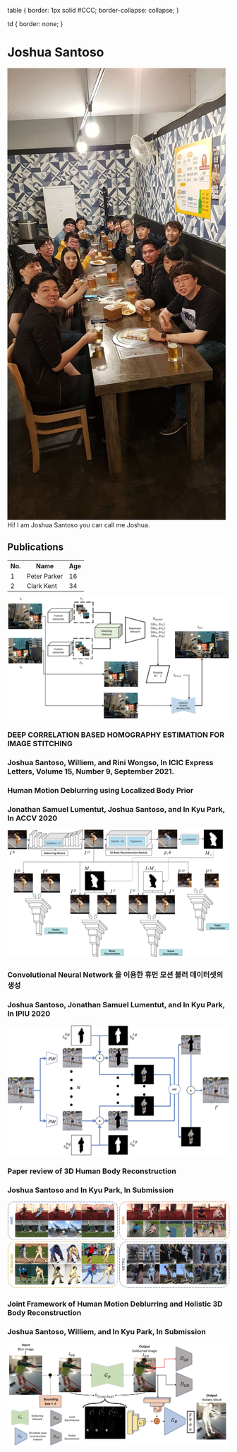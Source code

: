 table {
    border: 1px solid #CCC;
    border-collapse: collapse;
}

td {
    border: none;
}
# Joshua Santoso


<img src="assets/PP.JPEG" alt="hi" class="inline"/>
Hi! I am Joshua Santoso you can call me Joshua.

## Publications  
<table>
    <tr>
        <th>No.</th>
        <th>Name</th>
        <th>Age</th>
    </tr>
    <tr>
        <td>1</td>
        <td>Peter Parker</td>
        <td>16</td>
    </tr>
    <tr>
        <td>2</td>
        <td>Clark Kent</td>
        <td>34</td>
    </tr>
</table>
  
<img src="assets/2021/Journal/ICIC_EXPRESS_2021.png" alt="hi" class="inline"/>

### DEEP CORRELATION BASED HOMOGRAPHY ESTIMATION FOR IMAGE STITCHING
### Joshua Santoso, Williem, and Rini Wongso, In ICIC Express Letters, Volume 15, Number 9, September 2021. 

### Human Motion Deblurring using Localized Body Prior
### Jonathan Samuel Lumentut, Joshua Santoso, and In Kyu Park, In ACCV 2020
<img src="assets/2021/Conferences/ACCV_2020.png" alt="hi" class="inline"/>

### Convolutional Neural Network 을 이용한 휴먼 모션 블러 데이터셋의 생성
### Joshua Santoso, Jonathan Samuel Lumentut, and In Kyu Park, In IPIU 2020
<img src="assets/2021/Conferences/IPIU_2020.png" alt="hi" class="inline"/>

### Paper review of 3D Human Body Reconstruction
### Joshua Santoso and In Kyu Park, In Submission 
<img src="assets/2021/Journal/SUBM_2021.PNG" alt="hi" class="inline"/>

### Joint Framework of Human Motion Deblurring and Holistic 3D Body Reconstruction
### Joshua Santoso, Williem, and In Kyu Park, In Submission 
<img src="assets/2021/Conferences/ICCV_SUBM_2021.png" alt="hi" class="inline"/>

